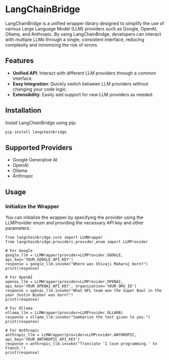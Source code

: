 # LangChainBridge

LangChainBridge is a unified wrapper library designed to simplify the use of various Large Language Model (LLM) providers such as Google, OpenAI, Ollama, and Anthropic. By using LangChainBridge, developers can interact with multiple LLMs through a single, consistent interface, reducing complexity and minimizing the risk of errors.

## Features

- **Unified API**: Interact with different LLM providers through a common interface.
- **Easy Integration**: Quickly switch between LLM providers without changing your code logic.
- **Extensibility**: Easily add support for new LLM providers as needed.

## Installation

Install LangChainBridge using pip:

```sh
pip install langchainbridge

```
## Supported Providers
- Google Generative AI
- OpenAI
- Ollama
- Anthropic

## Usage
### Initialize the Wrapper
You can initialize the wrapper by specifying the provider using the LLMProvider enum and providing the necessary API key and other parameters.

```shell
from langchainbridge.core import LLMWrapper
from langchainbridge.providers.provider_enum import LLMProvider

# For Google
google_llm = LLMWrapper(provider=LLMProvider.GOOGLE, api_key='YOUR_GOOGLE_API_KEY')
response = google_llm.invoke("Where was Shivaji Maharaj born?")
print(response)

# For OpenAI
openai_llm = LLMWrapper(provider=LLMProvider.OPENAI, api_key='YOUR_OPENAI_API_KEY', organization='YOUR_ORG_ID')
response = openai_llm.invoke("What NFL team won the Super Bowl in the year Justin Bieber was born?")
print(response)

# For Ollama
ollama_llm = LLMWrapper(provider=LLMProvider.OLLAMA)
response = ollama_llm.invoke("Summarize the text given to you.")
print(response)

# For Anthropic
anthropic_llm = LLMWrapper(provider=LLMProvider.ANTHROPIC, api_key='YOUR_ANTHROPIC_API_KEY')
response = anthropic_llm.invoke("Translate 'I love programming.' to French.")
print(response)

```

